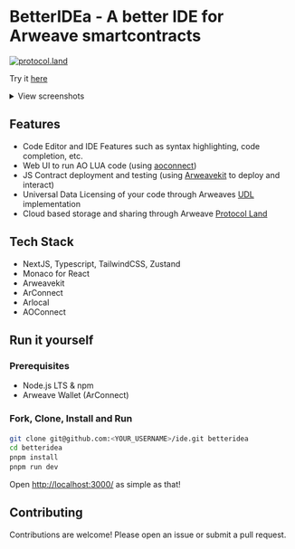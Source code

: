 # BetterIDEa - A better IDE for Arweave smartcontracts

[![protocol.land](https://arweave.net/eZp8gOeR8Yl_cyH9jJToaCrt2He1PHr0pR4o-mHbEcY)](https://protocol.land/#/repository/c38d3d29-8fd8-4d40-af69-570e6feca20e)

Try it [here](https://github.com/betteridea-dev/ide/)

<details>
<summary>View screenshots</summary>

![ao-landing](images/ao-landing.png)

![ao-notebook](images/ao-notebook.png)

![warp-contract](images/warp-contract.png)

</details>

## Features

- Code Editor and IDE Features such as syntax highlighting, code completion, etc.
- Web UI to run AO LUA code (using [aoconnect](https://www.npmjs.com/package/@permaweb/aoconnect))
- JS Contract deployment and testing (using [Arweavekit](https://www.arweavekit.com/) to deploy and interact)
- Universal Data Licensing of your code through Arweaves [UDL](https://arwiki.wiki/#/en/Universal-Data-License-How-to-use-it) implementation
- Cloud based storage and sharing through Arweave [Protocol Land](https://protocol.land)

## Tech Stack

- NextJS, Typescript, TailwindCSS, Zustand
- Monaco for React
- Arweavekit
- ArConnect
- Arlocal
- AOConnect

## Run it yourself

### Prerequisites

- Node.js LTS & npm
- Arweave Wallet (ArConnect)

### Fork, Clone, Install and Run

```bash
git clone git@github.com:<YOUR_USERNAME>/ide.git betteridea
cd betteridea
pnpm install
pnpm run dev
```

Open [http://localhost:3000/](http://localhost:3000/) as simple as that!

## Contributing

Contributions are welcome! Please open an issue or submit a pull request.
